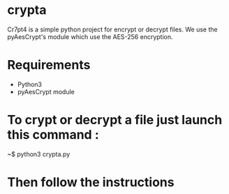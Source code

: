 # crypta
Cr7pt4 is a simple python project for encrypt or decrypt files. We use the pyAesCrypt's module which use the AES-256 encryption.

# Requirements
- Python3
- pyAesCrypt module

# To crypt or decrypt a file just launch this command :
  ~$ python3 crypta.py
 # Then follow the instructions
